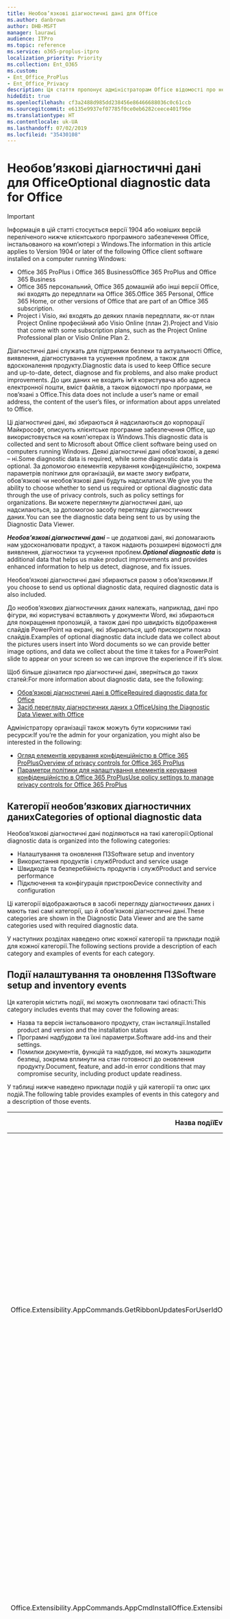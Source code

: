 ```yaml
---
title: Необов’язкові діагностичні дані для Office
ms.author: danbrown
author: DHB-MSFT
manager: laurawi
audience: ITPro
ms.topic: reference
ms.service: o365-proplus-itpro
localization_priority: Priority
ms.collection: Ent_O365
ms.custom:
- Ent_Office_ProPlus
- Ent_Office_Privacy
description: Ця стаття пропонує адміністраторам Office відомості про необов’язкові діагностичні дані в Office, зокрема приклади деяких подій.
hideEdit: true
ms.openlocfilehash: cf3a2488d985dd238456e86466688036c0c61ccb
ms.sourcegitcommit: e6135e9937ef07785f0ce0eb6282ceece401f96e
ms.translationtype: HT
ms.contentlocale: uk-UA
ms.lasthandoff: 07/02/2019
ms.locfileid: "35430108"
---
```

# <a name="optional-diagnostic-data-for-office"></a><span data-ttu-id="92917-103">Необов’язкові діагностичні дані для Office</span><span class="sxs-lookup"><span data-stu-id="92917-103">Optional diagnostic data for Office</span></span>

> [!IMPORTANT]
> <span data-ttu-id="92917-104">Інформація в цій статті стосується версії 1904 або новіших версій переліченого нижче клієнтського програмного забезпечення Office, інстальованого на комп’ютері з Windows.</span><span class="sxs-lookup"><span data-stu-id="92917-104">The information in this article applies to Version 1904 or later of the following Office client software installed on a computer running Windows:</span></span>
> - <span data-ttu-id="92917-105">Office 365 ProPlus і Office 365 Business</span><span class="sxs-lookup"><span data-stu-id="92917-105">Office 365 ProPlus and Office 365 Business</span></span>
> - <span data-ttu-id="92917-106">Office 365 персональний, Office 365 домашній або інші версії Office, які входять до передплати на Office 365.</span><span class="sxs-lookup"><span data-stu-id="92917-106">Office 365 Personal, Office 365 Home, or other versions of Office that are part of an Office 365 subscription.</span></span>
> - <span data-ttu-id="92917-107">Project і Visio, які входять до деяких планів передплати, як-от план Project Online професійний або Visio Online (план 2).</span><span class="sxs-lookup"><span data-stu-id="92917-107">Project and Visio that come with some subscription plans, such as the Project Online Professional plan or Visio Online Plan 2.</span></span>

<span data-ttu-id="92917-108">Діагностичні дані служать для підтримки безпеки та актуальності Office, виявлення, діагностування та усунення проблем, а також для вдосконалення продукту.</span><span class="sxs-lookup"><span data-stu-id="92917-108">Diagnostic data is used to keep Office secure and up-to-date, detect, diagnose and fix problems, and also make product improvements.</span></span> <span data-ttu-id="92917-109">До цих даних не входить ім’я користувача або адреса електронної пошти, вміст файлів, а також відомості про програми, не пов’язані з Office.</span><span class="sxs-lookup"><span data-stu-id="92917-109">This data does not include a user’s name or email address, the content of the user’s files, or information about apps unrelated to Office.</span></span>

<span data-ttu-id="92917-110">Ці діагностичні дані, які збираються й надсилаються до корпорації Майкрософт, описують клієнтське програмне забезпечення Office, що використовується на комп'ютерах із Windows.</span><span class="sxs-lookup"><span data-stu-id="92917-110">This diagnostic data is collected and sent to Microsoft about Office client software being used on computers running Windows.</span></span> <span data-ttu-id="92917-111">Деякі діагностичні дані обов’язкові, а деякі – ні.</span><span class="sxs-lookup"><span data-stu-id="92917-111">Some diagnostic data is required, while some diagnostic data is optional.</span></span> <span data-ttu-id="92917-112">За допомогою елементів керування конфіденційністю, зокрема параметрів політики для організацій, ви маєте змогу вибрати, обов’язкові чи необов’язкові дані будуть надсилатися.</span><span class="sxs-lookup"><span data-stu-id="92917-112">We give you the ability to choose whether to send us required or optional diagnostic data through the use of privacy controls, such as policy settings for organizations.</span></span> <span data-ttu-id="92917-113">Ви можете переглянути діагностичні дані, що надсилаються, за допомогою засобу перегляду діагностичних даних.</span><span class="sxs-lookup"><span data-stu-id="92917-113">You can see the diagnostic data being sent to us by using the Diagnostic Data Viewer.</span></span>

<span data-ttu-id="92917-114">***Необов’язкові діагностичні дані*** – це додаткові дані, які допомагають нам удосконалювати продукт, а також надають розширені відомості для виявлення, діагностики та усунення проблем.</span><span class="sxs-lookup"><span data-stu-id="92917-114">***Optional diagnostic data*** is additional data that helps us make product improvements and provides enhanced information to help us detect, diagnose, and fix issues.</span></span>

<span data-ttu-id="92917-115">Необов’язкові діагностичні дані збираються разом з обов’язковими.</span><span class="sxs-lookup"><span data-stu-id="92917-115">If you choose to send us optional diagnostic data, required diagnostic data is also included.</span></span>

<span data-ttu-id="92917-116">До необов’язкових діагностичних даних належать, наприклад, дані про фігури, які користувачі вставляють у документи Word, які збираються для покращення пропозицій, а також дані про швидкість відображення слайдів PowerPoint на екрані, які збираються, щоб прискорити показ слайдів.</span><span class="sxs-lookup"><span data-stu-id="92917-116">Examples of optional diagnostic data include data we collect about the pictures users insert into Word documents so we can provide better image options, and data we collect about the time it takes for a PowerPoint slide to appear on your screen so we can improve the experience if it’s slow.</span></span>

<span data-ttu-id="92917-117">Щоб більше дізнатися про діагностичні дані, зверніться до таких статей:</span><span class="sxs-lookup"><span data-stu-id="92917-117">For more information about diagnostic data, see the following:</span></span>

- [<span data-ttu-id="92917-118">Обов’язкові діагностичні дані в Office</span><span class="sxs-lookup"><span data-stu-id="92917-118">Required diagnostic data for Office</span></span>](required-diagnostic-data.md)
- [<span data-ttu-id="92917-119">Засіб перегляду діагностичних даних з Office</span><span class="sxs-lookup"><span data-stu-id="92917-119">Using the Diagnostic Data Viewer with Office</span></span>](https://support.office.com/article/cf761ce9-d805-4c60-a339-4e07f3182855)

<span data-ttu-id="92917-120">Адміністратору організації також можуть бути корисними такі ресурси:</span><span class="sxs-lookup"><span data-stu-id="92917-120">If you’re the admin for your organization, you might also be interested in the following:</span></span>

- [<span data-ttu-id="92917-121">Огляд елементів керування конфіденційністю в Office 365 ProPlus</span><span class="sxs-lookup"><span data-stu-id="92917-121">Overview of privacy controls for Office 365 ProPlus</span></span>](overview-privacy-controls.md)
- [<span data-ttu-id="92917-122">Параметри політики для налаштування елементів керування конфіденційністю в Office 365 ProPlus</span><span class="sxs-lookup"><span data-stu-id="92917-122">Use policy settings to manage privacy controls for Office 365 ProPlus</span></span>](manage-privacy-controls.md)

## <a name="categories-of-optional-diagnostic-data"></a><span data-ttu-id="92917-123">Категорії необов’язкових діагностичних даних</span><span class="sxs-lookup"><span data-stu-id="92917-123">Categories of optional diagnostic data</span></span>

<span data-ttu-id="92917-124">Необов’язкові діагностичні дані поділяються на такі категорії:</span><span class="sxs-lookup"><span data-stu-id="92917-124">Optional diagnostic data is organized into the following categories:</span></span>

- <span data-ttu-id="92917-125">Налаштування та оновлення ПЗ</span><span class="sxs-lookup"><span data-stu-id="92917-125">Software setup and inventory</span></span>
- <span data-ttu-id="92917-126">Використання продуктів і служб</span><span class="sxs-lookup"><span data-stu-id="92917-126">Product and service usage</span></span>
- <span data-ttu-id="92917-127">Швидкодія та безперебійність продуктів і служб</span><span class="sxs-lookup"><span data-stu-id="92917-127">Product and service performance</span></span>
- <span data-ttu-id="92917-128">Підключення та конфігурація пристрою</span><span class="sxs-lookup"><span data-stu-id="92917-128">Device connectivity and configuration</span></span>

<span data-ttu-id="92917-129">Ці категорії відображаються в засобі перегляду діагностичних даних і мають такі самі категорії, що й обов’язкові діагностичні дані.</span><span class="sxs-lookup"><span data-stu-id="92917-129">These categories are shown in the Diagnostic Data Viewer and are the same categories used with required diagnostic data.</span></span>

<span data-ttu-id="92917-130">У наступних розділах наведено опис кожної категорії та приклади подій для кожної категорії.</span><span class="sxs-lookup"><span data-stu-id="92917-130">The following sections provide a description of each category and examples of events for each category.</span></span>

## <a name="software-setup-and-inventory-events"></a><span data-ttu-id="92917-131">Події налаштування та оновлення ПЗ</span><span class="sxs-lookup"><span data-stu-id="92917-131">Software setup and inventory events</span></span>

<span data-ttu-id="92917-132">Ця категорія містить події, які можуть охоплювати такі області:</span><span class="sxs-lookup"><span data-stu-id="92917-132">This category includes events that may cover the following areas:</span></span>

- <span data-ttu-id="92917-133">Назва та версія інстальованого продукту, стан інсталяції.</span><span class="sxs-lookup"><span data-stu-id="92917-133">Installed product and version and the installation status</span></span>
- <span data-ttu-id="92917-134">Програмні надбудови та їхні параметри.</span><span class="sxs-lookup"><span data-stu-id="92917-134">Software add-ins and their settings.</span></span>
- <span data-ttu-id="92917-135">Помилки документів, функцій та надбудов, які можуть зашкодити безпеці, зокрема вплинути на стан готовності до оновлення продукту.</span><span class="sxs-lookup"><span data-stu-id="92917-135">Document, feature, and add-in error conditions that may compromise security, including product update readiness.</span></span>

<span data-ttu-id="92917-136">У таблиці нижче наведено приклади подій у цій категорії та опис цих подій.</span><span class="sxs-lookup"><span data-stu-id="92917-136">The following table provides examples of events in this category and a description of those events.</span></span>

| <span data-ttu-id="92917-137">**Назва події**</span><span class="sxs-lookup"><span data-stu-id="92917-137">**Event name**</span></span>   | <span data-ttu-id="92917-138">**Опис події**</span><span class="sxs-lookup"><span data-stu-id="92917-138">**Event description**</span></span>  |
| ---- | ---- |
| <span data-ttu-id="92917-139">Office.Extensibility.AppCommands.GetRibbonUpdatesForUserId</span><span class="sxs-lookup"><span data-stu-id="92917-139">OfficeExtensibilityAppCommandsGetRibbonUpdatesForUserId</span></span> | <span data-ttu-id="92917-140">Ця подія вказує, чи успішно відбувається оновлення стрічки в інтерфейсі користувача Word, коли користувач заходить в інший обліковий запис.</span><span class="sxs-lookup"><span data-stu-id="92917-140">This event indicates whether Word successfully updates the Ribbon in the Word User Interface when the user changes their identity.</span></span> <span data-ttu-id="92917-141">Ми використовуємо цю подію для виявлення неправильного налаштування та інших проблем, які можуть вплинути на інтерфейс користувача Office.</span><span class="sxs-lookup"><span data-stu-id="92917-141">We use this event to detect incorrect setup and other issues that would affect the Office user interface.</span></span> |
| <span data-ttu-id="92917-142">Office.Extensibility.AppCommands.AppCmdInstall</span><span class="sxs-lookup"><span data-stu-id="92917-142">Office.Extensibility.AppCommands.AppCmdInstall</span></span>   | <span data-ttu-id="92917-143">Ця подія містить відомості про надбудову Office, інстальовану користувачем, зокрема ідентифікатор програми, збірку та версію операційної системи, успішність і тривалість інсталяції.</span><span class="sxs-lookup"><span data-stu-id="92917-143">This event provides information about the Office add-in that the user has installed, including app ID, operating system build and version, success of installation, and duration of install.</span></span>  |

## <a name="product-and-service-usage-events"></a><span data-ttu-id="92917-144">Події використання продуктів і служб</span><span class="sxs-lookup"><span data-stu-id="92917-144">Product and service usage events</span></span>

<span data-ttu-id="92917-145">Ця категорія містить події, які можуть охоплювати такі області:</span><span class="sxs-lookup"><span data-stu-id="92917-145">This category includes events that may cover the following areas:</span></span>

- <span data-ttu-id="92917-146">Успішність функціонування програми.</span><span class="sxs-lookup"><span data-stu-id="92917-146">Success of application functionality.</span></span> <span data-ttu-id="92917-147">Обмежується операціями відкривання та закривання програм і документів, редагування файлів і спільного доступу до файлів (спільної роботи).</span><span class="sxs-lookup"><span data-stu-id="92917-147">Limited to opening and closing of the application and documents, file editing, and file sharing (collaboration).</span></span>
- <span data-ttu-id="92917-148">Визначення, чи сталися події конкретних функцій, таких як запуск або припинення, а також чи працює ця функція.</span><span class="sxs-lookup"><span data-stu-id="92917-148">Determination if specific feature events have occurred, such as start or stop, and if feature is running.</span></span>
- <span data-ttu-id="92917-149">Функції спеціальних можливостей Office</span><span class="sxs-lookup"><span data-stu-id="92917-149">Office accessibility features</span></span>

<span data-ttu-id="92917-150">У таблиці нижче наведено приклади подій у цій категорії та опис цих подій.</span><span class="sxs-lookup"><span data-stu-id="92917-150">The following table provides examples of events in this category and a description of those events.</span></span>

| <span data-ttu-id="92917-151">**Назва події**</span><span class="sxs-lookup"><span data-stu-id="92917-151">**Event name**</span></span>   | <span data-ttu-id="92917-152">**Опис події**</span><span class="sxs-lookup"><span data-stu-id="92917-152">**Event description**</span></span>  |
| ------ | ------- |
| <span data-ttu-id="92917-153">Office.Word.Commanding.Highlight</span><span class="sxs-lookup"><span data-stu-id="92917-153">Office.Word.Commanding.Highlight</span></span>  | <span data-ttu-id="92917-154">Ця подія вказує, що у Word було виконано команду виділення тексту.</span><span class="sxs-lookup"><span data-stu-id="92917-154">This event indicates Word has executed the command to highlight text.</span></span> <span data-ttu-id="92917-155">Ми використовуємо цю подію для виявлення помилок у команді виділення тексту.</span><span class="sxs-lookup"><span data-stu-id="92917-155">We use this event to detect errors in the text-highlight command.</span></span>  |
| <span data-ttu-id="92917-156">Office.Translator.AddInLoaded</span><span class="sxs-lookup"><span data-stu-id="92917-156">Office.Translator.AddInLoaded</span></span>   | <span data-ttu-id="92917-157">Підтвердження того, чи функцію перекладача успішно завантажено й відображено інтерфейс.</span><span class="sxs-lookup"><span data-stu-id="92917-157">A heartbeat to indicate that the translator feature has been loaded and rendered successfully.</span></span>  |
| <span data-ttu-id="92917-158">Office.Graphics.GVizInsertShape</span><span class="sxs-lookup"><span data-stu-id="92917-158">Office.Graphics.GVizInsertShape</span></span> |<span data-ttu-id="92917-159">Відстежує використання функції вставлення фігур у Word, а також указує, фігури якого типу вставлено та з якого джерела.</span><span class="sxs-lookup"><span data-stu-id="92917-159">Tracks the success or failure of the Insert Picture feature, and also reports details of types of pictures inserted and from which source.</span></span>| 
| <span data-ttu-id="92917-160">Office.PowerPoint.PPT.Desktop.SummaryZoomInsertionRule</span><span class="sxs-lookup"><span data-stu-id="92917-160">Office.PowerPoint.PPT.Desktop.SummaryZoomInsertionRule</span></span>   | <span data-ttu-id="92917-161">Ця подія визначає, чи присутні в документі будь-які розділи, коли користувач вставляє інтерактивний зміст, а також чи видаляє користувач наявні розділи.</span><span class="sxs-lookup"><span data-stu-id="92917-161">This event determines if there are any sections present in a document when the user is inserting Summary Zoom and if the user chooses to delete existing sections.</span></span> |
| <span data-ttu-id="92917-162">Office.Security.SecureReaderHost.ProtectedViewValidation</span><span class="sxs-lookup"><span data-stu-id="92917-162">Office.Security.SecureReaderHost.ProtectedViewValidation</span></span> | <span data-ttu-id="92917-163">Відстежує, коли та з якою метою відкривають файл у безпечному поданні.</span><span class="sxs-lookup"><span data-stu-id="92917-163">Tracks when and why a file is opened in Protected View.</span></span> <span data-ttu-id="92917-164">Використовується для виявлення ситуацій, коли безпечне подання не активується належним чином, щоб забезпечити правильну роботу функції.</span><span class="sxs-lookup"><span data-stu-id="92917-164">Used to diagnose conditions where Protected View may not be correctly triggered to ensure the feature is working properly.</span></span> |

## <a name="product-and-service-performance-events"></a><span data-ttu-id="92917-165">Події швидкодії та безперебійності продуктів і служб</span><span class="sxs-lookup"><span data-stu-id="92917-165">Product and service performance events</span></span>

<span data-ttu-id="92917-166">Ця категорія містить події, які можуть охоплювати такі області:</span><span class="sxs-lookup"><span data-stu-id="92917-166">This category includes events that may cover the following areas:</span></span>

- <span data-ttu-id="92917-167">Неочікуване закриття (аварійне завершення роботи) програми та стан програми на цей момент.</span><span class="sxs-lookup"><span data-stu-id="92917-167">Unexpected application exits (crashes) and the state of the application when that happens.</span></span>
- <span data-ttu-id="92917-168">Повільна або погана робота, коли програма запускається чи відкривається файл.</span><span class="sxs-lookup"><span data-stu-id="92917-168">Poor response time or performance for scenarios such as application start up or opening a file.</span></span>
- <span data-ttu-id="92917-169">Помилки функціоналу та взаємодії з користувачем.</span><span class="sxs-lookup"><span data-stu-id="92917-169">Errors in functionality of a feature or user experience.</span></span>

<span data-ttu-id="92917-170">У таблиці нижче наведено приклади подій у цій категорії та опис цих подій.</span><span class="sxs-lookup"><span data-stu-id="92917-170">The following table provides examples of events in this category and a description of those events.</span></span>

| <span data-ttu-id="92917-171">**Назва події**</span><span class="sxs-lookup"><span data-stu-id="92917-171">**Event name**</span></span>    | <span data-ttu-id="92917-172">**Опис події**</span><span class="sxs-lookup"><span data-stu-id="92917-172">**Event description**</span></span>   |
| --------------- | -------------- |
| <span data-ttu-id="92917-173">Office.Word.Word.CoreSaveTime100ns</span><span class="sxs-lookup"><span data-stu-id="92917-173">OfficeWordWordCoreSaveTime100ns</span></span>     | <span data-ttu-id="92917-174">Ця подія реєструє швидкість збереження документа програмою Word.</span><span class="sxs-lookup"><span data-stu-id="92917-174">This event logs the performance of a document save activity by Word.</span></span> <span data-ttu-id="92917-175">Ми використовуємо цю подію, щоб виявляти помилки та проблеми зі швидкодією під час збереження документів у Word.</span><span class="sxs-lookup"><span data-stu-id="92917-175">We use this event to detect errors and performance issues in the Word save document activity.</span></span>|
| <span data-ttu-id="92917-176">Office.Identity.SignInForWamAccountAad</span><span class="sxs-lookup"><span data-stu-id="92917-176">Office.Identity.SignInForWamAccountAad</span></span>  | <span data-ttu-id="92917-177">Ця подія фіксується, коли користувач входить до облікового запису Azure Active Directory через бібліотеку диспетчера облікових записів в Інтернеті (WAM).</span><span class="sxs-lookup"><span data-stu-id="92917-177">This event is sent when a user is signed in to an Azure Active Directory account with Web Account Manager (WAM) library.</span></span> <span data-ttu-id="92917-178">Ця подія надсилає метадані, як-от AppName, AppVersion і код помилки в разі невдачі.</span><span class="sxs-lookup"><span data-stu-id="92917-178">This event sends metadata such as AppName, AppVersion, and ErrorCode if the event failed.</span></span> |
| <span data-ttu-id="92917-179">Office.PowerPoint.PPT.Desktop.FileOpen.FirstSlideMasterThumbnailRenderTime</span><span class="sxs-lookup"><span data-stu-id="92917-179">Office.PowerPoint.PPT.Desktop.FileOpen.FirstSlideMasterThumbnailRenderTime</span></span> | <span data-ttu-id="92917-180">Ця подія повідомляє про загальний час, необхідний для виводу на екран першого ескізу зразка слайдів у PowerPoint.</span><span class="sxs-lookup"><span data-stu-id="92917-180">This event collects the length of time it takes to render the first slide master thumbnail in PowerPoint.</span></span>  |
| <span data-ttu-id="92917-181">Office.Extensibility.Diagnostics</span><span class="sxs-lookup"><span data-stu-id="92917-181">Office.Extensibility.Diagnostics</span></span>   | <span data-ttu-id="92917-182">Ця подія надає загальні діагностичні відомості про надбудови Office, як-от звіти про аварійне завершення роботи для потреб налагодження.</span><span class="sxs-lookup"><span data-stu-id="92917-182">This event provides general diagnostic information for Office add-ins, such as crash reports for debugging.</span></span>|

## <a name="device-connectivity-and-configuration-events"></a><span data-ttu-id="92917-183">Події підключення та конфігурації пристрою</span><span class="sxs-lookup"><span data-stu-id="92917-183">Device connectivity and configuration events</span></span>

<span data-ttu-id="92917-184">Ця категорія містить події, які можуть охоплювати такі області:</span><span class="sxs-lookup"><span data-stu-id="92917-184">This category includes events that may cover the following areas:</span></span>

- <span data-ttu-id="92917-185">Стан підключення до мережі та параметри пристрою, наприклад пам’ять.</span><span class="sxs-lookup"><span data-stu-id="92917-185">Network connection state and device settings, such as memory.</span></span>

<span data-ttu-id="92917-186">У таблиці нижче наведено приклади подій у цій категорії та опис цих подій.</span><span class="sxs-lookup"><span data-stu-id="92917-186">The following table provides examples of events in this category and a description of those events.</span></span>

| <span data-ttu-id="92917-187">**Назва події**</span><span class="sxs-lookup"><span data-stu-id="92917-187">**Event name**</span></span>                    | <span data-ttu-id="92917-188">**Опис події**</span><span class="sxs-lookup"><span data-stu-id="92917-188">**Event description**</span></span>                                                                                                                                                     |
| ------ | ----- |
| <span data-ttu-id="92917-189">Office.Graphics.ArtViewValidate</span><span class="sxs-lookup"><span data-stu-id="92917-189">OfficeGraphicsArtViewValidate</span></span> | <span data-ttu-id="92917-190">Ця подія реєструє підтвердження результатів графічного подання, яке підтримує графічний інтерфейс користувача.</span><span class="sxs-lookup"><span data-stu-id="92917-190">This event logs validation the results of Graphics View that supports Graphics User Interface.</span></span> <span data-ttu-id="92917-191">Ми використовуємо цю подію, щоб збирати дані про використання й помилки цифрової обробки графіки.</span><span class="sxs-lookup"><span data-stu-id="92917-191">We use the event to collect usage and error data about graphics rendering.</span></span> |
| <span data-ttu-id="92917-192">Office.Graphics.ARCExceptionScope</span><span class="sxs-lookup"><span data-stu-id="92917-192">Office.Graphics.ARCExceptionScope</span></span> | <span data-ttu-id="92917-193">Ця подія відстежує помилки, про які повідомляє система цифрової обробки.</span><span class="sxs-lookup"><span data-stu-id="92917-193">This event tracks rendering failures coming from the rendering engine.</span></span> |
| <span data-ttu-id="92917-194">Office.Extensibility.ODPLatency</span><span class="sxs-lookup"><span data-stu-id="92917-194">Office.Extensibility.ODPLatency</span></span>   | <span data-ttu-id="92917-195">Ця подія надає відомості про підключення користувача до мережі та швидкість підключення.</span><span class="sxs-lookup"><span data-stu-id="92917-195">This event provides information about the user’s network connection and speed.</span></span>     |
